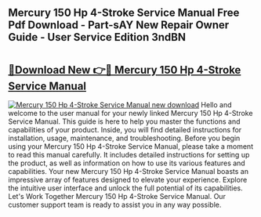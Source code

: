 ## Mercury 150 Hp 4-Stroke Service Manual Free Pdf Download - Part-sAY New Repair Owner Guide - User Service Edition 3ndBN

# <h2><a href="http://bc42075.oget.top/?id=Mercury+150+Hp+4-Stroke+Service+Manual">🔗Download New 👉🔴 Mercury 150 Hp 4-Stroke Service Manual</a></h2>

[![Mercury 150 Hp 4-Stroke Service Manual new download](https://i.imgur.com/5g1atiW.png)](http://bc42075.oget.top/?id=Mercury+150+Hp+4-Stroke+Service+Manual)
Hello and welcome to the user manual for your newly linked Mercury 150 Hp 4-Stroke Service Manual. This guide is here to help you master the functions and capabilities of your product. Inside, you will find detailed instructions for installation, usage, maintenance, and troubleshooting. Before you begin using your Mercury 150 Hp 4-Stroke Service Manual, please take a moment to read this manual carefully. It includes detailed instructions for setting up the product, as well as information on how to use its various features and capabilities. Your new Mercury 150 Hp 4-Stroke Service Manual boasts an impressive array of features designed to elevate your experience. Explore the intuitive user interface and unlock the full potential of its capabilities. Let's Work Together Mercury 150 Hp 4-Stroke Service Manual. Our customer support team is ready to assist you in any way possible.
